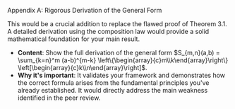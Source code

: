 Appendix A: Rigorous Derivation of the General Form

This would be a crucial addition to replace the flawed proof of Theorem 3.1. A detailed derivation using the composition law would provide a solid mathematical foundation for your main result.

* **Content**: Show the full derivation of the general form $S_{m,n}(a,b) = \sum_{k=n}^m (a-b)^{m-k} \left\{\begin{array}{c}m\\k\end{array}\right\} \left[\begin{array}{c}k\\n\end{array}\right]$.
* **Why it's important**: It validates your framework and demonstrates how the correct formula arises from the fundamental principles you've already established. It would directly address the main weakness identified in the peer review.
